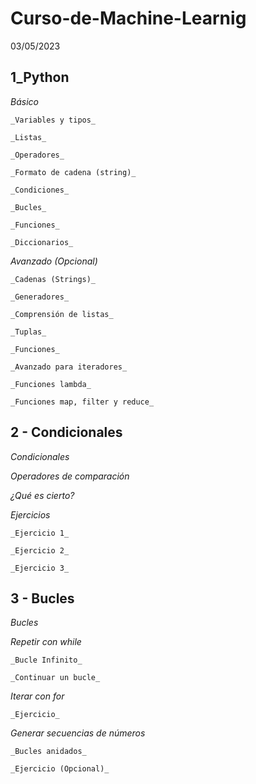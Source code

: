# Curso-de-Machine-Learnig
03/05/2023

## 1_Python
  _Básico_

    _Variables y tipos_

    _Listas_

    _Operadores_

    _Formato de cadena (string)_

    _Condiciones_

    _Bucles_

    _Funciones_

    _Diccionarios_

  _Avanzado (Opcional)_

    _Cadenas (Strings)_

    _Generadores_

    _Comprensión de listas_

    _Tuplas_

    _Funciones_

    _Avanzado para iteradores_

    _Funciones lambda_

    _Funciones map, filter y reduce_

## 2 - Condicionales
_Condicionales_

  _Operadores de comparación_

  _¿Qué es cierto?_

  _Ejercicios_

    _Ejercicio 1_

    _Ejercicio 2_

    _Ejercicio 3_

## 3 - Bucles
_Bucles_

  _Repetir con while_

    _Bucle Infinito_

    _Continuar un bucle_

  _Iterar con for_

    _Ejercicio_

  _Generar secuencias de números_

    _Bucles anidados_

    _Ejercicio (Opcional)_
